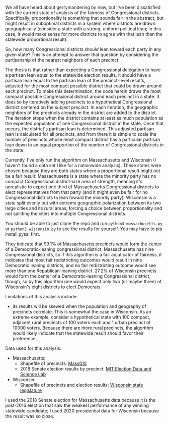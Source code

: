 We all have heard about gerrymandering by now, but I've been dissatisfied with the current state of analysis of the fairness of Congressional districts. Specifically, proportionality is something that sounds fair in the abstract, but might result in suboptimal districts in a system where districts are drawn geographically (consider a state with a strong, uniform political lean; in this case, it would make sense for more districts to agree with that lean than the statewide proportional result).  

So, how many Congressional districts _should_ lean toward each party in any given state?  This is an attempt to answer that question by considering the partisanship of the nearest neighbors of each precinct.

The thesis is that rather than expecting a Congressional delegation to have a partisan lean equal to the statewide election results, it should have a partisan lean equal to the partisan lean of the precinct-level results, adjusted for the most compact possible district that could be drawn around each precinct.  To make this determination, the code herein draws the most compact possible Congressional district around each precinct in a state.  It does so by iteratively adding precincts to a hypothetical Congressional district centered on the subject precinct.  In each iteration, the geographic neighbors of the precincts already in the district are added to the district.  The iteration stops when the district contains at least as much population as the expected population of one Congressional district in the state.  Once that occurs, the district's partisan lean is determined.  This adjusted partisan lean is calculated for all precincts, and from there it is simple to scale the number of precincts whose most compact district has a particular partisan lean down to an equal proportion of the number of Congressional districts in the state.

Currently, I've only run the algorithm on Massachusetts and Wisconsin (I haven't found a data set I like for a nationwide analysis).  These states were chosen because they are both states where a proportional result might not be a fair result: Massachusetts is a state where the minority party has no compact Congressional district-size area of strength, meaning it's unrealistic to expect one third of Massachusetts Congressional districts to elect representatives from that party (and it might even be fair for no Congressional districts to lean toward the minority party); Wisconsin is a state split evenly but with extreme geographic polarization between its two large cities and its rural areas, forcing a choice between proportionality and not splitting the cities into multiple Congressional districts.

You should be able to just clone the repo and run `python3 massachusetts.py` or `python3 wisconsin.py` to see the results for yourself.  You may have to pip install pysal first.

They indicate that 99.1% of Massachusetts precincts would form the center of a Democratic-leaning congressional district.  Massachusetts has nine Congressional districts, so if this algorithm is a fair adjuticator of fairness, it indicates that most fair redistricting outcomes would result in nine Democratic leaning districts, and no fair redistricting outcome would see more than one Republican-leaning district.  27.2% of Wisconsin precincts would form the center of a Democratic-leaning Congressional district, though, so by this algorithm one would expect only two (or maybe three) of Wisconsin's eight districts to elect Democrats.

Limitations of this analysis include:
- its results will be skewed when the population and geography of precincts correlate.  This is somewhat the case in Wisconsin.  As an extreme example, consider a hypothetical state with 100 compact, adjacent rural precincts of 100 voters each and 1 urban precinct of 10000 voters.  Because there are more rural precincts, the algorithm would likely indicate that the statewide result should favor their preference.

Data used for this analysis:
- Massachusetts:
  - Shapefile of precincts: [MassGIS](https://www.mass.gov/info-details/massgis-data-wards-and-precincts)
  - 2018 Senate election results by precinct: [MIT Election Data and Science Lab](https://github.com/MEDSL/2018-elections-official/blob/master/SENATE/SENATE_precinct_general.zip)
- Wisconsin:
  - Shapefile of precincts and election results: [Wisconsin state legislature](https://data-ltsb.opendata.arcgis.com/datasets/LTSB::2012-2020-election-data-with-2020-wards/explore?location=44.715441%2C-89.815220%2C8.00&showTable=true)

I used the 2018 Senate election for Massachusetts data because it is the post-2016 election that saw the weakest performance of any winning statewide candidate; I used 2020 presidential data for Wisconsin because the result was so close.
